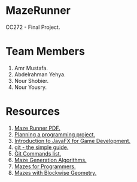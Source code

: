 # MazeRunner
CC272 - Final Project.

# Team Members
1. Amr Mustafa.
2. Abdelrahman Yehya.
3. Nour Shobier.
4. Nour Yousry.

# Resources
1. [Maze Runner PDF.](https://drive.google.com/file/d/1REpSaubOmQWFzednKw_NGly35cyWlPnj/view?usp=sharing)
2. [Planning a programming project.](https://www.khanacademy.org/computing/computer-programming/programming/good-practices/a/planning-a-programming-project)
3. [Introduction to JavaFX for Game Development.](https://gamedevelopment.tutsplus.com/tutorials/introduction-to-javafx-for-game-development--cms-23835)
4. [git - the simple guide.](http://rogerdudler.github.io/git-guide/)
5. [Git Commands list.](https://gist.github.com/ahmedhamdy90/c7dcf012bbd16b4371e8)
6. [Maze Generation Algorithms.](http://www.jamisbuck.org/presentations/rubyconf2011/index.html)
7. [Mazes for Programmers.](https://drive.google.com/file/d/1KbnEK-C88Jfz14gZRUTvPBu66o24CgcO/view?usp=sharing)
8. [Mazes with Blockwise Geometry.](http://weblog.jamisbuck.org/2015/10/31/mazes-blockwise-geometry.html)
